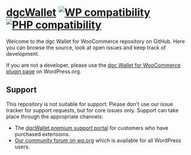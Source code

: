 # [dgcWallet](https://dgc.network/) [![WP compatibility](https://plugintests.com/plugins/dgc-wallet/wp-badge.svg)](https://plugintests.com/plugins/dgc-wallet/latest) [![PHP compatibility](https://plugintests.com/plugins/dgc-wallet/php-badge.svg)](https://plugintests.com/plugins/dgc-wallet/latest)

Welcome to the dgc Wallet for WooCommerce repository on GitHub. Here you can browse the source, look at open issues and keep track of development.

If you are not a developer, please use the [dgc Wallet for WooCommerce plugin page](https://wordpress.org/plugins/dgc-wallet/) on WordPress.org.

## Support
This repository is not suitable for support. Please don't use our issue tracker for support requests, but for core issues only. Support can take place through the appropriate channels:

* The [dgcWallet premium support portal](https://dgc.network/support/) for customers who have purchased extensions.
* [Our community forum on wp.org](https://wordpress.org/support/plugin/dgc-wallet) which is available for all WordPress users.

